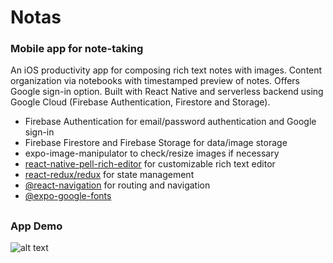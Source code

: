# Notas
### Mobile app for note-taking

An iOS productivity app for composing rich text notes with images. Content organization via notebooks with timestamped preview of notes. Offers Google sign-in option. Built with React Native and serverless backend using Google Cloud (Firebase Authentication, Firestore and Storage).

* Firebase Authentication for email/password authentication and Google sign-in
* Firebase Firestore and Firebase Storage for data/image storage
* expo-image-manipulator to check/resize images if necessary
* [react-native-pell-rich-editor](https://github.com/wxik/react-native-rich-editor) for customizable rich text editor
* [react-redux/redux](https://github.com/reduxjs/react-redux) for state management
* [@react-navigation](https://github.com/react-navigation/react-navigation) for routing and navigation
* [@expo-google-fonts](https://github.com/expo/google-fonts)

##  
### App Demo

![alt text](/demo.gif "App Demo")
